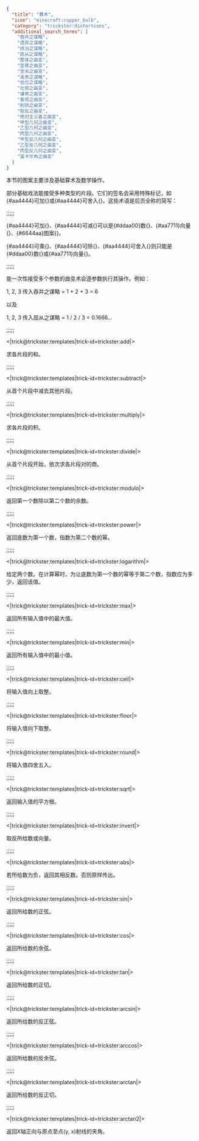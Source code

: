 ```json
{
  "title": "算术",
  "icon": "minecraft:copper_bulb",
  "category": "trickster:distortions",
  "additional_search_terms": [
    "吞并之谋略",
    "遗弃之谋略",
    "统治之谋略",
    "屈从之谋略",
    "整体之曲变",
    "至尊之曲变",
    "至劣之曲变",
    "高贵之谋略",
    "低位之谋略",
    "壮丽之曲变",
    "谦卑之曲变",
    "客观之曲变",
    "削损之曲变",
    "取反之曲变",
    "绝对主义者之曲变",
    "甲型几何之曲变",
    "乙型几何之曲变",
    "丙型几何之曲变",
    "甲型反几何之曲变",
    "乙型反几何之曲变",
    "丙型反几何之曲变",
    "笛卡尔角之曲变"
  ]
}
```

本节的图案主要涉及基础算术及数学操作。


部分基础戏法能接受多种类型的片段。它们的签名会采用特殊标记，如{#aa4444}可加{}或{#aa4444}可舍入{}。这些术语是后页全称的简写：

;;;;;

{#aa4444}可加{}、{#aa4444}可减{}可以是{#ddaa00}数{}、{#aa7711}向量{}、{#6644aa}图案{}。


{#aa4444}可乘{}、{#aa4444}可除{}、{#aa4444}可舍入{}则只能是{#ddaa00}数{}或{#aa7711}向量{}。

;;;;;

能一次性接受多个参数的曲变术会逐参数执行其操作。例如：

1, 2, 3 传入吞并之谋略 = 1 + 2 + 3 = 6


以及


1, 2, 3 传入屈从之谋略 = 1 / 2 / 3 = 0.1666...

;;;;;

<|trick@trickster:templates|trick-id=trickster:add|>

求各片段的和。

;;;;;

<|trick@trickster:templates|trick-id=trickster:subtract|>

从首个片段中减去其他片段。

;;;;;

<|trick@trickster:templates|trick-id=trickster:multiply|>

求各片段的积。

;;;;;

<|trick@trickster:templates|trick-id=trickster:divide|>

从首个片段开始，依次求各片段对的商。

;;;;;

<|trick@trickster:templates|trick-id=trickster:modulo|>

返回第一个数除以第二个数的余数。

;;;;;

<|trick@trickster:templates|trick-id=trickster:power|>

返回底数为第一个数，指数为第二个数的幂。

;;;;;

<|trick@trickster:templates|trick-id=trickster:logarithm|>

给定两个数。在计算幂时，为让底数为第一个数的幂等于第二个数，指数应为多少，返回该值。

;;;;;

<|trick@trickster:templates|trick-id=trickster:max|>

返回所有输入值中的最大值。

;;;;;

<|trick@trickster:templates|trick-id=trickster:min|>

返回所有输入值中的最小值。

;;;;;

<|trick@trickster:templates|trick-id=trickster:ceil|>

将输入值向上取整。

;;;;;

<|trick@trickster:templates|trick-id=trickster:floor|>

将输入值向下取整。

;;;;;

<|trick@trickster:templates|trick-id=trickster:round|>

将输入值四舍五入。

;;;;;

<|trick@trickster:templates|trick-id=trickster:sqrt|>

返回输入值的平方根。

;;;;;

<|trick@trickster:templates|trick-id=trickster:invert|>

取反所给数或向量。

;;;;;

<|trick@trickster:templates|trick-id=trickster:abs|>

若所给数为负，返回其相反数。否则原样传出。

;;;;;

<|trick@trickster:templates|trick-id=trickster:sin|>

返回所给数的正弦。

;;;;;

<|trick@trickster:templates|trick-id=trickster:cos|>

返回所给数的余弦。

;;;;;

<|trick@trickster:templates|trick-id=trickster:tan|>

返回所给数的正切。

;;;;;

<|trick@trickster:templates|trick-id=trickster:arcsin|>

返回所给数的反正弦。

;;;;;

<|trick@trickster:templates|trick-id=trickster:arccos|>

返回所给数的反余弦。

;;;;;

<|trick@trickster:templates|trick-id=trickster:arctan|>

返回所给数的反正切。

;;;;;

<|trick@trickster:templates|trick-id=trickster:arctan2|>

返回X轴正向与原点至点(y, x)射线的夹角。

